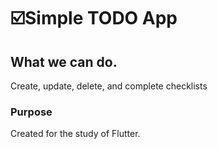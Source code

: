 # ☑️Simple TODO App

## What we can do.
Create, update, delete, and complete checklists

### Purpose
Created for the study of Flutter.
